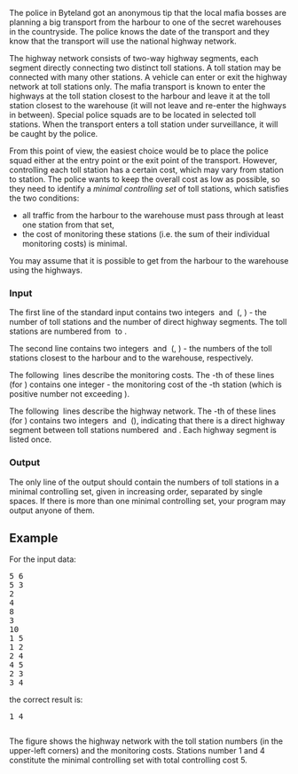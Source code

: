 <p>The police in Byteland got an anonymous tip that the local mafia bosses are     planning a big transport from the harbour to one of the secret warehouses in     the countryside.     The police knows the date of the transport and they know that the transport     will use the national highway network.</p>
<p>The highway network consists of two-way highway segments, each segment     directly connecting two distinct toll stations.     A toll station may be connected with many other stations.     A vehicle can enter or exit the highway network at toll stations only.     The mafia transport is known to enter the highways at the toll station     closest to the harbour and leave it at the toll station closest     to the warehouse (it will not leave and re-enter the highways in between).     Special police squads are to be located in selected toll stations.     When the transport enters a toll station under surveillance, it will be caught     by the police.</p>
<p>From this point of view, the easiest choice would be to place the police squad     either at the entry point or the exit point of the transport.     However, controlling each toll station has a certain cost, which may     vary from station to station.     The police wants to keep the overall cost as low as possible, so they     need to identify a <em>minimal controlling set</em> of toll stations, which     satisfies the two conditions:</p>
<ul>
<li> all traffic from the harbour to the warehouse must pass through at least         one station from that set, </li>
<li> the cost of monitoring these stations (i.e. the sum of their individual         monitoring costs) is minimal. </li>
</ul>
<p>You may assume that it is possible to get from the harbour to the warehouse     using the highways.</p>
<h3>Input</h3>
<p>The first line of the standard input contains two integers <span><img src="file://x88NUWNE.png" alt=""></span> and <span><img src="file://22W1VY6Z.png" alt=""></span> (<span><img src="file://7i1H7CyF.png" alt=""></span>, <span><img src="file://epO1CbxN.png" alt=""></span>) - the number of toll       stations and the number of direct highway segments.       The toll stations are numbered from <span><img src="file://LWmBVpT2.png" alt=""></span> to <span><img src="file://7CNKIprW.png" alt=""></span>.</p>
<p>The second line contains two integers <span><img src="file://PY28HRK2.png" alt=""></span> and <span><img src="file://XRVkJscj.png" alt=""></span> (<span><img src="file://EdKe5EgL.png" alt=""></span>,       <span><img src="file://Kvvld91x.png" alt=""></span>) - the numbers of the toll stations closest to the harbour       and to the warehouse, respectively.</p>
<p>The following <span><img src="file://m9Oncx8Q.png" alt=""></span> lines describe the monitoring costs. The <span><img src="file://QZdiRyS5.png" alt=""></span>-th of       these lines (for <span><img src="file://c62kMTYs.png" alt=""></span>) contains one integer - the monitoring       cost of the <span><img src="file://fDxCZsP3.png" alt=""></span>-th station (which is positive number not exceeding <span><img src="file://no2CLH9B.png" alt=""></span>).</p>
<p>The following <span><img src="file://7TaWtW9O.png" alt=""></span> lines describe the highway network. The <span><img src="file://wKxk4tc2.png" alt=""></span>-th of these       lines (for <span><img src="file://sycqzoyR.png" alt=""></span>) contains two integers <span><img src="file://ssnjfoXx.png" alt=""></span> and <span><img src="file://zkzUvg5h.png" alt=""></span> (<span><img src="file://6IyecHeT.png" alt=""></span>), indicating that there is a direct highway segment       between toll stations numbered <span><img src="file://goZVg3bM.png" alt=""></span> and <span><img src="file://0S4diAQy.png" alt=""></span>.       Each highway segment is listed once.</p>
<h3>Output</h3>
<p>The only line of the output should contain the numbers of toll stations in       a minimal controlling set, given in increasing order, separated by single       spaces. If there is more than one minimal controlling set, your program       may output anyone of them.</p>
<h2>Example</h2>
<p>For the input data:</p>
<pre>5 6
5 3
2
4
8
3
10
1 5
1 2
2 4
4 5
2 3
3 4</pre>
<p>the correct result is:</p>
<pre>1 4</pre>
<p align="center"><img src="file://4fzcGBLF.png" alt=""></p>
<p>The figure shows the highway network with the toll station numbers     (in the upper-left corners) and the monitoring costs.     Stations number 1 and 4 constitute the minimal controlling set with     total controlling cost 5.</p>
<p><strong>&nbsp;</strong></p>